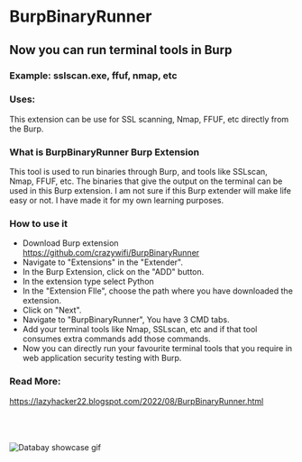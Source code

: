# BurpBinaryRunner
## Now you can run terminal tools in Burp
### Example: sslscan.exe, ffuf, nmap, etc

### Uses:
This extension can be use for SSL scanning, Nmap, FFUF, etc directly from the Burp.

### What is BurpBinaryRunner Burp Extension
This tool is used to run binaries through Burp, and tools like SSLscan, Nmap, FFUF, etc. The binaries that give the output on the terminal can be used in this Burp extension. I am not sure if this Burp extender will make life easy or not. I have made it for my own learning purposes.

### How to use it
* Download Burp extension https://github.com/crazywifi/BurpBinaryRunner 
* Navigate to "Extensions" in the "Extender".
* In the Burp Extension, click on the "ADD" button.
* In the extension type select Python
* In the "Extension FIle", choose the path where you have downloaded the extension.
* Click on "Next".
* Navigate to "BurpBinaryRunner", You have 3 CMD tabs.
* Add your terminal tools like Nmap, SSLscan, etc and if that tool consumes extra commands add those commands.
* Now you can directly run your favourite terminal tools that you require in web application security testing with Burp.

### Read More:
https://lazyhacker22.blogspot.com/2022/08/BurpBinaryRunner.html

</br>
</br>
</br>


<img src="https://github.com/crazywifi/BurpBinaryRunner/blob/main/BurpBinaryRunner.gif" alt="Databay showcase gif" title="BurpBinaryRunner"/>

